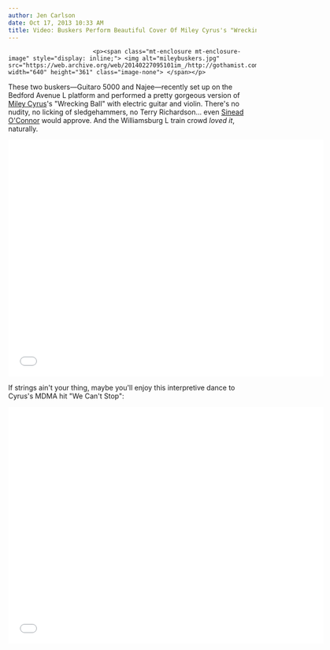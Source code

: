 ```yaml
---
author: Jen Carlson
date: Oct 17, 2013 10:33 AM
title: Video: Buskers Perform Beautiful Cover Of Miley Cyrus's "Wrecking Ball"
---
```



                            
                            
                            
                            <p><span class="mt-enclosure mt-enclosure-image" style="display: inline;"> <img alt="mileybuskers.jpg" src="https://web.archive.org/web/20140227095101im_/http://gothamist.com/attachments/arts_jen/mileybuskers.jpg" width="640" height="361" class="image-none"> </span></p>

<p>These two buskers&#x2014;Guitaro 5000 and Najee&#x2014;recently set up on the Bedford Avenue L platform and performed a pretty gorgeous version of <a href="https://web.archive.org/web/20140227095101/http://gothamist.com/tags/mileycyrus">Miley Cyrus</a>&apos;s &quot;Wrecking Ball&quot; with electric guitar and violin. There&apos;s no nudity, no licking of sledgehammers, no Terry Richardson... even <a href="https://web.archive.org/web/20140227095101/http://gothamist.com/2013/10/04/sinead_pens_2nd_letter_to_miley.php">Sinead O&apos;Connor</a> would approve. And the Williamsburg L train crowd <em>loved it</em>, naturally.</p>

<p><iframe width="640" height="480" src="//web.archive.org/web/20140227095101if_/http://www.youtube.com/embed/JffSDMBOMPU" frameborder="0" allowfullscreen></iframe></p>

<p>If strings ain&apos;t your thing, maybe you&apos;ll enjoy this interpretive dance to Cyrus&apos;s MDMA hit &quot;We Can&apos;t Stop&quot;:</p>

<p><iframe width="640" height="480" src="//web.archive.org/web/20140227095101if_/http://www.youtube.com/embed/USebk-SA2zE" frameborder="0" allowfullscreen></iframe></p>
                            
                            
                            